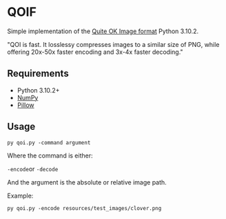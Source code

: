 # QOIF
Simple implementation of the [Quite OK Image format](https://qoiformat.org/) Python 3.10.2.

"QOI is fast. It losslessy compresses images to a similar size of PNG, while offering 20x-50x faster encoding and 3x-4x faster decoding."

## Requirements
* Python 3.10.2+
* [NumPy](https://numpy.org/)
* [Pillow](https://pillow.readthedocs.io/en/stable/)

## Usage

```
py qoi.py -command argument
```

Where the command is either:

```-encode```or ```-decode```

And the argument is the absolute or relative image path.

Example:

```
py qoi.py -encode resources/test_images/clover.png
```
